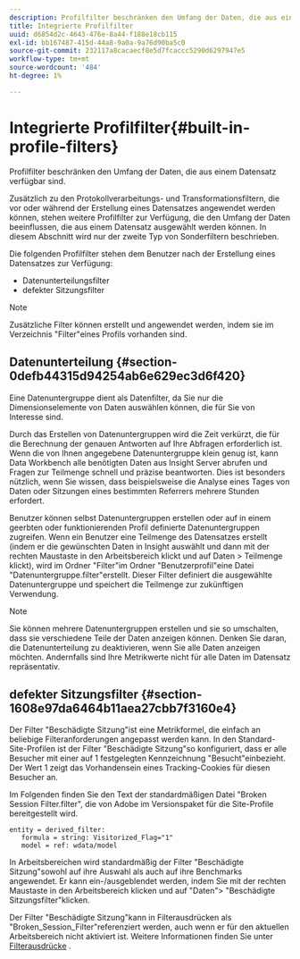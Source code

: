```yaml
---
description: Profilfilter beschränken den Umfang der Daten, die aus einem Datensatz verfügbar sind.
title: Integrierte Profilfilter
uuid: d6854d2c-4643-476e-8a44-f188e18cb115
exl-id: bb167487-415d-44a8-9a0a-9a76d90ba5c0
source-git-commit: 232117a8cacaecf8e5d7fcaccc5290d6297947e5
workflow-type: tm+mt
source-wordcount: '484'
ht-degree: 1%

---
```


# Integrierte Profilfilter{#built-in-profile-filters}

Profilfilter beschränken den Umfang der Daten, die aus einem Datensatz verfügbar sind.

Zusätzlich zu den Protokollverarbeitungs- und Transformationsfiltern, die vor oder während der Erstellung eines Datensatzes angewendet werden können, stehen weitere Profilfilter zur Verfügung, die den Umfang der Daten beeinflussen, die aus einem Datensatz ausgewählt werden können. In diesem Abschnitt wird nur der zweite Typ von Sonderfiltern beschrieben.

Die folgenden Profilfilter stehen dem Benutzer nach der Erstellung eines Datensatzes zur Verfügung:

* Datenunterteilungsfilter
* defekter Sitzungsfilter

>[!NOTE]
>
>Zusätzliche Filter können erstellt und angewendet werden, indem sie im Verzeichnis &quot;Filter&quot;eines Profils vorhanden sind.

## Datenunterteilung {#section-0defb44315d94254ab6e629ec3d6f420}

Eine Datenuntergruppe dient als Datenfilter, da Sie nur die Dimensionselemente von Daten auswählen können, die für Sie von Interesse sind.

Durch das Erstellen von Datenuntergruppen wird die Zeit verkürzt, die für die Berechnung der genauen Antworten auf Ihre Abfragen erforderlich ist. Wenn die von Ihnen angegebene Datenuntergruppe klein genug ist, kann Data Workbench alle benötigten Daten aus Insight Server abrufen und Fragen zur Teilmenge schnell und präzise beantworten. Dies ist besonders nützlich, wenn Sie wissen, dass beispielsweise die Analyse eines Tages von Daten oder Sitzungen eines bestimmten Referrers mehrere Stunden erfordert.

Benutzer können selbst Datenuntergruppen erstellen oder auf in einem geerbten oder funktionierenden Profil definierte Datenuntergruppen zugreifen. Wenn ein Benutzer eine Teilmenge des Datensatzes erstellt (indem er die gewünschten Daten in Insight auswählt und dann mit der rechten Maustaste in den Arbeitsbereich klickt und auf Daten > Teilmenge klickt), wird im Ordner &quot;Filter&quot;im Ordner &quot;Benutzerprofil&quot;eine Datei &quot;Datenuntergruppe.filter&quot;erstellt. Dieser Filter definiert die ausgewählte Datenuntergruppe und speichert die Teilmenge zur zukünftigen Verwendung.

>[!NOTE]
>
>Sie können mehrere Datenuntergruppen erstellen und sie so umschalten, dass sie verschiedene Teile der Daten anzeigen können. Denken Sie daran, die Datenunterteilung zu deaktivieren, wenn Sie alle Daten anzeigen möchten. Andernfalls sind Ihre Metrikwerte nicht für alle Daten im Datensatz repräsentativ.

## defekter Sitzungsfilter {#section-1608e97da6464b11aea27cbb7f3160e4}

Der Filter &quot;Beschädigte Sitzung&quot;ist eine Metrikformel, die einfach an beliebige Filteranforderungen angepasst werden kann. In den Standard-Site-Profilen ist der Filter &quot;Beschädigte Sitzung&quot;so konfiguriert, dass er alle Besucher mit einer auf 1 festgelegten Kennzeichnung &quot;Besucht&quot;einbezieht. Der Wert 1 zeigt das Vorhandensein eines Tracking-Cookies für diesen Besucher an.

Im Folgenden finden Sie den Text der standardmäßigen Datei &quot;Broken Session Filter.filter&quot;, die von Adobe im Versionspaket für die Site-Profile bereitgestellt wird.

```
entity = derived_filter:
   formula = string: Visitorized_Flag="1"
   model = ref: wdata/model
```

In Arbeitsbereichen wird standardmäßig der Filter &quot;Beschädigte Sitzung&quot;sowohl auf ihre Auswahl als auch auf ihre Benchmarks angewendet. Er kann ein-/ausgeblendet werden, indem Sie mit der rechten Maustaste in den Arbeitsbereich klicken und auf &quot;Daten&quot;> &quot;Beschädigte Sitzungsfilter&quot;klicken.

Der Filter &quot;Beschädigte Sitzung&quot;kann in Filterausdrücken als &quot;Broken_Session_Filter&quot;referenziert werden, auch wenn er für den aktuellen Arbeitsbereich nicht aktiviert ist. Weitere Informationen finden Sie unter [Filterausdrücke](https://experienceleague.adobe.com/docs/data-workbench/using/client/t-open-ins.html#Syntax_for_Identifiers) .
